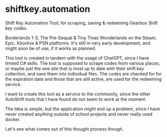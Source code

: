 # shiftkey.automation

Shift Key Automation Tool; for scraping, saving & redeeming Gearbox Shift key codes.

Borderlands 1-3, The Pre-Sequal & Tiny Tinas Wonderlands on the Steam, Epic, Xboxlive & PSN platforms. It's still in very early development, and might soon be of use, if it works as planned.

This tool is created in tandem with the usage of ChatGPT, since I have limited C# skills. The tool is supposed to scrape codes from various places, or maybe just the one site that is most up to date with their shift key collection, and save them into individual files. The codes are checked for for the expiration date and those that are still active, are used for the redeeming service.

I want to create this tool as a service to the community, since the other AutoShift tools that I have found do not seem to work at the moment.

The Idea is simple, but the application might end up a problem, since I have never created anything outside of school projects and never really used docker.

Let's see what comes out of this thought process though.
